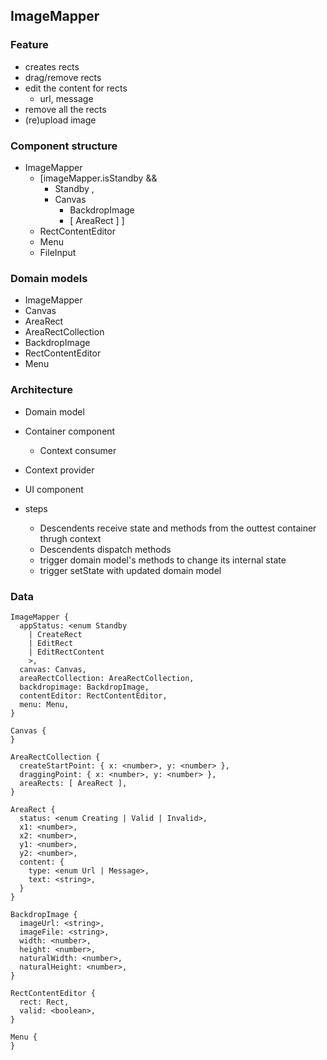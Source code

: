 ## ImageMapper


### Feature

- creates rects
- drag/remove rects
- edit the content for rects
  - url, message
- remove all the rects
- (re)upload image


### Component structure

- ImageMapper
  - [imageMapper.isStandby &&
    - Standby
  ,
    - Canvas
      - BackdropImage
      - [ AreaRect ]
  ]
  - RectContentEditor
  - Menu
  - FileInput

### Domain models
- ImageMapper
- Canvas
- AreaRect
- AreaRectCollection
- BackdropImage
- RectContentEditor
- Menu

### Architecture
- Domain model
- Container component
  - Context consumer
- Context provider
- UI component

- steps
  - Descendents receive state and methods from the outtest container thrugh context
  - Descendents dispatch methods
  - trigger domain model's methods to change its internal state
  - trigger setState with updated domain model


### Data
```
ImageMapper {
  appStatus: <enum Standby
    | CreateRect
    | EditRect
    | EditRectContent
    >,
  canvas: Canvas,
  areaRectCollection: AreaRectCollection,
  backdropimage: BackdropImage,
  contentEditor: RectContentEditor,
  menu: Menu,
}

Canvas {
}

AreaRectCollection {
  createStartPoint: { x: <number>, y: <number> },
  draggingPoint: { x: <number>, y: <number> },
  areaRects: [ AreaRect ],
}

AreaRect {
  status: <enum Creating | Valid | Invalid>,
  x1: <number>,
  x2: <number>,
  y1: <number>,
  y2: <number>,
  content: {
    type: <enum Url | Message>,
    text: <string>,
  }
}

BackdropImage {
  imageUrl: <string>,
  imageFile: <string>,
  width: <number>,
  height: <number>,
  naturalWidth: <number>,
  naturalHeight: <number>,
}

RectContentEditor {
  rect: Rect,
  valid: <boolean>,
}

Menu {
}
```
